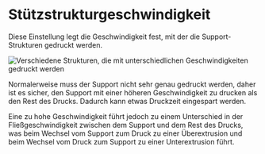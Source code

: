 Stützstrukturgeschwindigkeit
====
Diese Einstellung legt die Geschwindigkeit fest, mit der die Support-Strukturen gedruckt werden.

![Verschiedene Strukturen, die mit unterschiedlichen Geschwindigkeiten gedruckt werden](../../../articles/images/speed_difference.png)

Normalerweise muss der Support nicht sehr genau gedruckt werden, daher ist es sicher, den Support mit einer höheren Geschwindigkeit zu drucken als den Rest des Drucks. Dadurch kann etwas Druckzeit eingespart werden.

Eine zu hohe Geschwindigkeit führt jedoch zu einem Unterschied in der Fließgeschwindigkeit zwischen dem Support und dem Rest des Drucks, was beim Wechsel vom Support zum Druck zu einer Überextrusion und beim Wechsel vom Druck zum Support zu einer Unterextrusion führt.